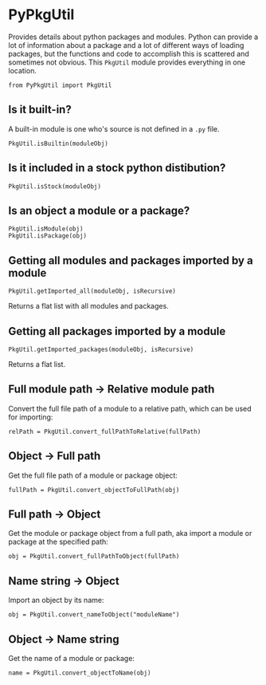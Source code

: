 # <a name="pypkgutil"></a>PyPkgUtil

Provides details about python packages and modules. Python can provide a lot of information about a package and a lot of
different ways of loading packages, but the functions and code to accomplish this is scattered and sometimes not obvious.
This `PkgUtil` module provides everything in one location.

	from PyPkgUtil import PkgUtil

## Is it built-in?

A built-in module is one who's source is not defined in a `.py` file.

	PkgUtil.isBuiltin(moduleObj)

## Is it included in a stock python distibution?

	PkgUtil.isStock(moduleObj)

## Is an object a module or a package?

	PkgUtil.isModule(obj)
	PkgUtil.isPackage(obj)

## Getting all modules and packages imported by a module

	PkgUtil.getImported_all(moduleObj, isRecursive)

Returns a flat list with all modules and packages.

## Getting all packages imported by a module

	PkgUtil.getImported_packages(moduleObj, isRecursive)

Returns a flat list.

## Full module path -> Relative module path

Convert the full file path of a module to a relative path, which can be used for importing:

	relPath = PkgUtil.convert_fullPathToRelative(fullPath)

## Object -> Full path

Get the full file path of a module or package object:

	fullPath = PkgUtil.convert_objectToFullPath(obj)

## Full path -> Object

Get the module or package object from a full path, aka import a module or package at the specified path:

	obj = PkgUtil.convert_fullPathToObject(fullPath)

## Name string -> Object

Import an object by its name:

	obj = PkgUtil.convert_nameToObject("moduleName")

## Object -> Name string

Get the name of a module or package:

	name = PkgUtil.convert_objectToName(obj)
